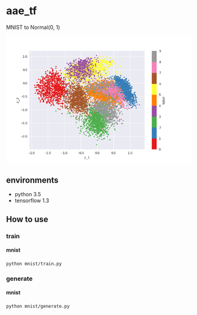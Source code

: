 # aae_tf

MNIST to Normal(0, 1)
<center><img src="./images/normal.png"></center>

## environments

* python 3.5
* tensorflow 1.3

## How to use

### train
#### mnist
`python mnist/train.py`

### generate
#### mnist
`python mnist/generate.py`
